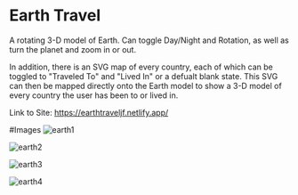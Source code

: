 # Earth Travel

A rotating 3-D model of Earth. Can toggle Day/Night and Rotation, as well as turn the planet and zoom in or out.

In addition, there is an SVG map of every country, each of which can be toggled to "Traveled To" and "Lived In" or a defualt blank state.
This SVG can then be mapped directly onto the Earth model to show a 3-D model of every country the user has been to or lived in.

Link to Site: https://earthtraveljf.netlify.app/

#Images 
![earth1](https://user-images.githubusercontent.com/61069716/214441290-a7e11bd0-c385-4120-8501-2af4a80b4829.png)

![earth2](https://user-images.githubusercontent.com/61069716/214441295-cdf17f96-44bc-45bb-bf80-038ab5192250.png)

![earth3](https://user-images.githubusercontent.com/61069716/214441303-f7d26e07-504a-4626-93e1-ac3fe2c7915d.png)

![earth4](https://user-images.githubusercontent.com/61069716/214441311-808a7028-1db3-4ade-b016-e45b2e85e991.png)

